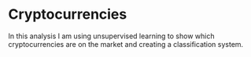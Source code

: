 # Cryptocurrencies

In this analysis I am using unsupervised learning to show which cryptocurrencies are on the market and creating a classification system. 